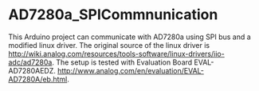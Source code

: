 AD7280a_SPICommnunication
=========================

This Arduino project can communicate with AD7280a using SPI bus and a modified linux driver.
The original source of the linux driver is http://wiki.analog.com/resources/tools-software/linux-drivers/iio-adc/ad7280a.
The setup is tested with Evaluation Board EVAL-AD7280AEDZ. http://www.analog.com/en/evaluation/EVAL-AD7280A/eb.html.
